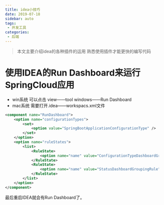 ```yaml
---
title: idea小技巧
date: 2019-07-18
sidebar: auto
tags: 
 - 开发工具
categories:
 - 后端
---
```


> 本文主要介绍idea的各种插件的运用
> 熟悉使用插件才能更快的编写代码

<!-- more -->

# 使用IDEA的Run Dashboard来运行SpringCloud应用
- win系统 可以点击 view——tool windows——Run Dashboard
- mac系统 需要打开.idea——workspacs.xml文件
``` xml
<component name="RunDashboard"> 
    <option name="configurationTypes">
        <set> 
            <option value="SpringBootApplicationConfigurationType" />
        </set> 
    </option> 
    <option name="ruleStates"> 
        <list> 
            <RuleState> 
                <option name="name" value="ConfigurationTypeDashboardGroupingRule" /> 
            </RuleState> 
            <RuleState> 
                <option name="name" value="StatusDashboardGroupingRule" /> 
            </RuleState> 
        </list>
    </option> 
</component>
```
最后重启IDEA就会有Run Dashboard了。
